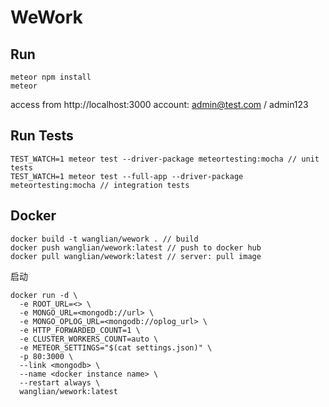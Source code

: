 # WeWork

## Run

```
meteor npm install
meteor
```
access from http://localhost:3000
account: admin@test.com / admin123

## Run Tests

```
TEST_WATCH=1 meteor test --driver-package meteortesting:mocha // unit tests
TEST_WATCH=1 meteor test --full-app --driver-package meteortesting:mocha // integration tests
```

## Docker

```
docker build -t wanglian/wework . // build
docker push wanglian/wework:latest // push to docker hub
docker pull wanglian/wework:latest // server: pull image
```

启动
```
docker run -d \
  -e ROOT_URL=<> \
  -e MONGO_URL=<mongodb://url> \
  -e MONGO_OPLOG_URL=<mongodb://oplog_url> \
  -e HTTP_FORWARDED_COUNT=1 \
  -e CLUSTER_WORKERS_COUNT=auto \
  -e METEOR_SETTINGS="$(cat settings.json)" \
  -p 80:3000 \
  --link <mongodb> \
  --name <docker instance name> \
  --restart always \
  wanglian/wework:latest
```